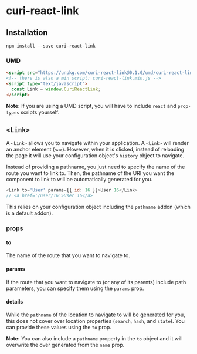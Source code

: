 # curi-react-link

## Installation

```
npm install --save curi-react-link
```

### UMD

```html
<script src="https://unpkg.com/curi-react-link@0.1.0/umd/curi-react-link.js"></script>
<!-- there is also a min script: curi-react-link.min.js -->
<script type="text/javascript">
  const Link = window.CuriReactLink;
</script>
```

**Note:** If you are using a UMD script, you will have to include `react` and `prop-types` scripts yourself.

## `<Link>`

A `<Link>` allows you to navigate within your application. A `<Link>` will render an anchor element (`<a>`). However, when it is clicked, instead of reloading the page it will use your configuration object's `history` object to navigate.

Instead of providing a pathname, you just need to specify the name of the route you want to link to. Then, the pathname of the URI you want the component to link to will be automatically generated for you.

```js
<Link to='User' params={{ id: 16 }}>User 16</Link>
// <a href='/user/16'>User 16</a>
```

This relies on your configuration object including the `pathname` addon (which is a default addon).

### props

#### to

The name of the route that you want to navigate to.

#### params

If the route that you want to navigate to (or any of its parents) include path parameters, you can specify them using the `params` prop.

#### details

While the `pathname` of the location to navigate to will be generated for you, this does not cover over location properties (`search`, `hash`, and `state`). You can provide these values using the `to` prop.

**Note:** You can also include a `pathname` property in the `to` object and it will overwrite the over generated from the `name` prop.
